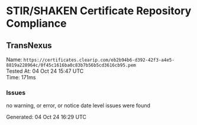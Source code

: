 # STIR/SHAKEN Certificate Repository Compliance

## TransNexus

Name: `https://certificates.clearip.com/eb2b94b6-d392-42f3-a4e5-8819a228964c/0f45c1616ba0c83b7b56b5cd3616cb95.pem`\
Tested At: 04 Oct 24 15:47 UTC\
Time: 171ms

### Issues

no warning, or error, or notice date level issues were found

Generated: 04 Oct 24 16:29 UTC